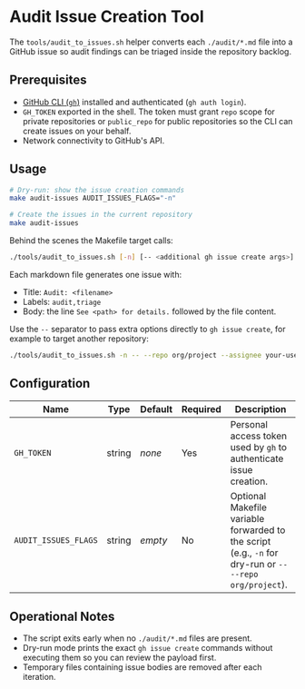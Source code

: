 # Audit Issue Creation Tool

The `tools/audit_to_issues.sh` helper converts each `./audit/*.md` file into a GitHub issue so audit findings can be triaged inside the repository backlog.

## Prerequisites
- [GitHub CLI (`gh`)](https://cli.github.com/) installed and authenticated (`gh auth login`).
- `GH_TOKEN` exported in the shell. The token must grant `repo` scope for private repositories or `public_repo` for public repositories so the CLI can create issues on your behalf.
- Network connectivity to GitHub's API.

## Usage
```bash
# Dry-run: show the issue creation commands
make audit-issues AUDIT_ISSUES_FLAGS="-n"

# Create the issues in the current repository
make audit-issues
```

Behind the scenes the Makefile target calls:
```bash
./tools/audit_to_issues.sh [-n] [-- <additional gh issue create args>]
```

Each markdown file generates one issue with:
- Title: `Audit: <filename>`
- Labels: `audit,triage`
- Body: the line `See <path> for details.` followed by the file content.

Use the `--` separator to pass extra options directly to `gh issue create`, for example to target another repository:
```bash
./tools/audit_to_issues.sh -n -- --repo org/project --assignee your-user
```

## Configuration
| Name | Type | Default | Required | Description |
| --- | --- | --- | --- | --- |
| `GH_TOKEN` | string | _none_ | Yes | Personal access token used by `gh` to authenticate issue creation. |
| `AUDIT_ISSUES_FLAGS` | string | _empty_ | No | Optional Makefile variable forwarded to the script (e.g., `-n` for dry-run or `-- --repo org/project`). |

## Operational Notes
- The script exits early when no `./audit/*.md` files are present.
- Dry-run mode prints the exact `gh issue create` commands without executing them so you can review the payload first.
- Temporary files containing issue bodies are removed after each iteration.
